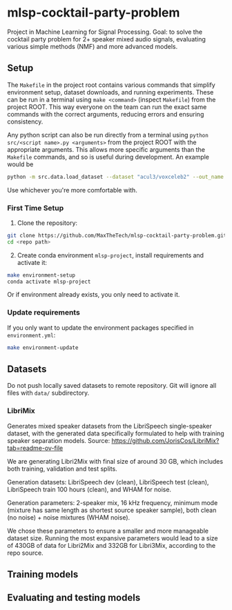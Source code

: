 # mlsp-cocktail-party-problem

Project in Machine Learning for Signal Processing. Goal: to solve the cocktail party problem for 2+ speaker mixed audio signals, evaluating various simple methods (NMF) and more advanced models.


## Setup
The `Makefile` in the project root contains various commands that simplify environment setup, dataset downloads, and running experiments. These can be run in a terminal using `make <command>` (inspect `Makefile`) from the project ROOT. This way everyone on the team can run the exact same commands with the correct arguments, reducing errors and ensuring consistency.

Any python script can also be run directly from a terminal using `python src/<script name>.py <arguments>` from the project ROOT with the appropriate arguments. This allows more specific arguments than the `Makefile` commands, and so is useful during development. An example would be
```bash
python -m src.data.load_dataset --dataset "acul3/voxceleb2" --out_name "voxceleb_subset --num_samples 50000 --split train
```

Use whichever you're more comfortable with.

### First Time Setup
1. Clone the repository:
```bash
git clone https://github.com/MaxTheTech/mlsp-cocktail-party-problem.git
cd <repo path>
```

2. Create conda environment `mlsp-project`, install requirements and activate it:
```bash
make environment-setup
conda activate mlsp-project
```
Or if environment already exists, you only need to activate it.

### Update requirements
If you only want to update the environment packages specified in `environment.yml`:
```bash
make environment-update
```



## Datasets
Do not push locally saved datasets to remote repository. Git will ignore all files with `data/` subdirectory.

### LibriMix
Generates mixed speaker datasets from the LibriSpeech single-speaker dataset, with the generated data specifically formulated to help with training speaker separation models. Source: https://github.com/JorisCos/LibriMix?tab=readme-ov-file

We are generating Libri2Mix with final size of around 30 GB, which includes both training, validation and test splits.

Generation datasets: LibriSpeech dev (clean), LibriSpeech test (clean), LibriSpeech train 100 hours (clean), and WHAM for noise.

Generation parameters: 2-speaker mix, 16 kHz frequency, minimum mode (mixture has same length as shortest source speaker sample), both clean (no noise) + noise mixtures (WHAM noise).

We chose these parameters to ensure a smaller and more manageable dataset size. Running the most expansive parameters would lead to a size of 430GB of data for Libri2Mix and 332GB for Libri3Mix, according to the repo source.




## Training models



## Evaluating and testing models








